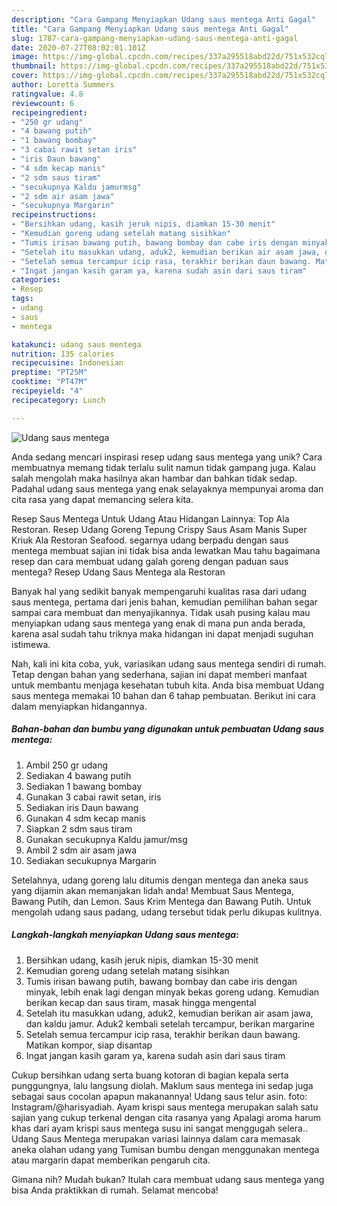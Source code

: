```yaml
---
description: "Cara Gampang Menyiapkan Udang saus mentega Anti Gagal"
title: "Cara Gampang Menyiapkan Udang saus mentega Anti Gagal"
slug: 1787-cara-gampang-menyiapkan-udang-saus-mentega-anti-gagal
date: 2020-07-27T08:02:01.101Z
image: https://img-global.cpcdn.com/recipes/337a295518abd22d/751x532cq70/udang-saus-mentega-foto-resep-utama.jpg
thumbnail: https://img-global.cpcdn.com/recipes/337a295518abd22d/751x532cq70/udang-saus-mentega-foto-resep-utama.jpg
cover: https://img-global.cpcdn.com/recipes/337a295518abd22d/751x532cq70/udang-saus-mentega-foto-resep-utama.jpg
author: Loretta Summers
ratingvalue: 4.8
reviewcount: 6
recipeingredient:
- "250 gr udang"
- "4 bawang putih"
- "1 bawang bombay"
- "3 cabai rawit setan iris"
- "iris Daun bawang"
- "4 sdm kecap manis"
- "2 sdm saus tiram"
- "secukupnya Kaldu jamurmsg"
- "2 sdm air asam jawa"
- "secukupnya Margarin"
recipeinstructions:
- "Bersihkan udang, kasih jeruk nipis, diamkan 15-30 menit"
- "Kemudian goreng udang setelah matang sisihkan"
- "Tumis irisan bawang putih, bawang bombay dan cabe iris dengan minyak, lebih enak lagi dengan minyak bekas goreng udang. Kemudian berikan kecap dan saus tiram, masak hingga mengental"
- "Setelah itu masukkan udang, aduk2, kemudian berikan air asam jawa, dan kaldu jamur. Aduk2 kembali setelah tercampur, berikan margarine"
- "Setelah semua tercampur icip rasa, terakhir berikan daun bawang. Matikan kompor, siap disantap"
- "Ingat jangan kasih garam ya, karena sudah asin dari saus tiram"
categories:
- Resep
tags:
- udang
- saus
- mentega

katakunci: udang saus mentega 
nutrition: 135 calories
recipecuisine: Indonesian
preptime: "PT25M"
cooktime: "PT47M"
recipeyield: "4"
recipecategory: Lunch

---
```



![Udang saus mentega](https://img-global.cpcdn.com/recipes/337a295518abd22d/751x532cq70/udang-saus-mentega-foto-resep-utama.jpg)

Anda sedang mencari inspirasi resep udang saus mentega yang unik? Cara membuatnya memang tidak terlalu sulit namun tidak gampang juga. Kalau salah mengolah maka hasilnya akan hambar dan bahkan tidak sedap. Padahal udang saus mentega yang enak selayaknya mempunyai aroma dan cita rasa yang dapat memancing selera kita.

Resep Saus Mentega Untuk Udang Atau Hidangan Lainnya: Top Ala Restoran. Resep Udang Goreng Tepung Crispy Saus Asam Manis Super Kriuk Ala Restoran Seafood. segarnya udang berpadu dengan saus mentega membuat sajian ini tidak bisa anda lewatkan Mau tahu bagaimana resep dan cara membuat udang galah goreng dengan paduan saus mentega? Resep Udang Saus Mentega ala Restoran

Banyak hal yang sedikit banyak mempengaruhi kualitas rasa dari udang saus mentega, pertama dari jenis bahan, kemudian pemilihan bahan segar sampai cara membuat dan menyajikannya. Tidak usah pusing kalau mau menyiapkan udang saus mentega yang enak di mana pun anda berada, karena asal sudah tahu triknya maka hidangan ini dapat menjadi suguhan istimewa.


Nah, kali ini kita coba, yuk, variasikan udang saus mentega sendiri di rumah. Tetap dengan bahan yang sederhana, sajian ini dapat memberi manfaat untuk membantu menjaga kesehatan tubuh kita. Anda bisa membuat Udang saus mentega memakai 10 bahan dan 6 tahap pembuatan. Berikut ini cara dalam menyiapkan hidangannya.

<!--inarticleads1-->

##### Bahan-bahan dan bumbu yang digunakan untuk pembuatan Udang saus mentega:

1. Ambil 250 gr udang
1. Sediakan 4 bawang putih
1. Sediakan 1 bawang bombay
1. Gunakan 3 cabai rawit setan, iris
1. Sediakan iris Daun bawang
1. Gunakan 4 sdm kecap manis
1. Siapkan 2 sdm saus tiram
1. Gunakan secukupnya Kaldu jamur/msg
1. Ambil 2 sdm air asam jawa
1. Sediakan secukupnya Margarin


Setelahnya, udang goreng lalu ditumis dengan mentega dan aneka saus yang dijamin akan memanjakan lidah anda! Membuat Saus Mentega, Bawang Putih, dan Lemon. Saus Krim Mentega dan Bawang Putih. Untuk mengolah udang saus padang, udang tersebut tidak perlu dikupas kulitnya. 

<!--inarticleads2-->

##### Langkah-langkah menyiapkan Udang saus mentega:

1. Bersihkan udang, kasih jeruk nipis, diamkan 15-30 menit
1. Kemudian goreng udang setelah matang sisihkan
1. Tumis irisan bawang putih, bawang bombay dan cabe iris dengan minyak, lebih enak lagi dengan minyak bekas goreng udang. Kemudian berikan kecap dan saus tiram, masak hingga mengental
1. Setelah itu masukkan udang, aduk2, kemudian berikan air asam jawa, dan kaldu jamur. Aduk2 kembali setelah tercampur, berikan margarine
1. Setelah semua tercampur icip rasa, terakhir berikan daun bawang. Matikan kompor, siap disantap
1. Ingat jangan kasih garam ya, karena sudah asin dari saus tiram


Cukup bersihkan udang serta buang kotoran di bagian kepala serta punggungnya, lalu langsung diolah. Maklum saus mentega ini sedap juga sebagai saus cocolan apapun makanannya! Udang saus telur asin. foto: Instagram/@harisyadiah. Ayam krispi saus mentega merupakan salah satu sajian yang cukup terkenal dengan cita rasanya yang Apalagi aroma harum khas dari ayam krispi saus mentega susu ini sangat menggugah selera.. Udang Saus Mentega merupakan variasi lainnya dalam cara memasak aneka olahan udang yang Tumisan bumbu dengan menggunakan mentega atau margarin dapat memberikan pengaruh cita. 

Gimana nih? Mudah bukan? Itulah cara membuat udang saus mentega yang bisa Anda praktikkan di rumah. Selamat mencoba!

